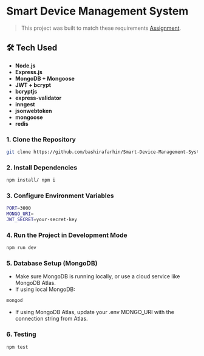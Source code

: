 # Smart Device Management System

> This project was built to match these requirements [Assignment]().

## 🛠️ Tech Used

- **Node.js**
- **Express.js**
- **MongoDB + Mongoose**
- **JWT + bcrypt**
- **bcryptjs**
- **express-validator**
- **inngest**
- **jsonwebtoken**
- **mongoose**
- **redis**

### 1. Clone the Repository

```bash
git clone https://github.com/bashirafarhin/Smart-Device-Management-System
```

### 2. Install Dependencies

```bash
npm install/ npm i
```

### 3. Configure Environment Variables

```bash
PORT=3000
MONGO_URI=
JWT_SECRET=your-secret-key

```

### 4. Run the Project in Development Mode

```bash
npm run dev
```

### 5. Database Setup (MongoDB)

- Make sure MongoDB is running locally, or use a cloud service like MongoDB Atlas.
- If using local MongoDB:

```bash
mongod
```

- If using MongoDB Atlas, update your .env MONGO_URI with the connection string from Atlas.

### 6. Testing

```bash
npm test
```
